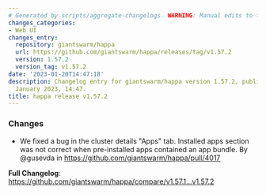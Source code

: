 ```yaml
---
# Generated by scripts/aggregate-changelogs. WARNING: Manual edits to this files will be overwritten.
changes_categories:
- Web UI
changes_entry:
  repository: giantswarm/happa
  url: https://github.com/giantswarm/happa/releases/tag/v1.57.2
  version: 1.57.2
  version_tag: v1.57.2
date: '2023-01-20T14:47:18'
description: Changelog entry for giantswarm/happa version 1.57.2, published on 20
  January 2023, 14:47.
title: happa release v1.57.2
---
```


<!-- Release notes generated using configuration in .github/release.yml at main -->

### Changes
* We fixed a bug in the cluster details "Apps" tab. Installed apps section was not correct when pre-installed apps contained an app bundle. By @gusevda in https://github.com/giantswarm/happa/pull/4017


**Full Changelog**: https://github.com/giantswarm/happa/compare/v1.57.1...v1.57.2

